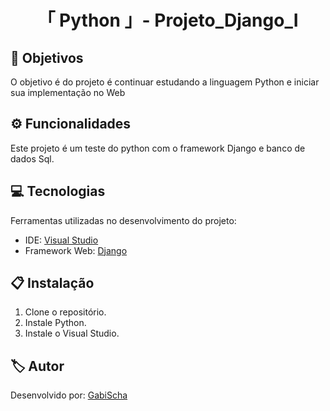 <h1 align="center">「 Python 」- Projeto_Django_Ⅰ</h1>




<h2 id=objective>📌 Objetivos</h2>

O objetivo é do projeto é continuar estudando a linguagem Python e iniciar sua implementação no Web

<h2 id=features>⚙️ Funcionalidades </h2>

Este projeto é um teste do python com o framework Django e banco de dados Sql.

<h2 id=technology>💻 Tecnologias</h2>

Ferramentas utilizadas no desenvolvimento do projeto:

- IDE: <a href="https://visualstudio.microsoft.com/downloads/">Visual Studio</a>
- Framework Web: <a href="https://www.djangoproject.com/">Django</a>

<h2 id=installation>📋 Instalação</h2>

1. Clone o repositório.
2. Instale Python.
3. Instale o  Visual Studio.


<h2 id=author>🏷️ Autor</h2>

Desenvolvido por: <a href="https://www.linkedin.com/in/gabrielaschaper/" target="_blank">GabiScha</a>
